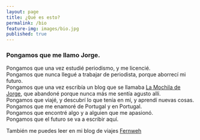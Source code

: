 ```yaml
---
layout: page
title: ¿Qué es esto?
permalink: /bio
feature-img: images/bio.jpg
published: true
---
```


### Pongamos que me llamo Jorge.

Pongamos que una vez estudié periodismo, y me licencié.  
Pongamos que nunca llegué a trabajar de periodista, porque aborrecí mi futuro.  
Pongamos que una vez escribía un blog que se llamaba [La Mochila de Jorge](https://lamochiladejorge.es), que abandoné porque nunca más me sentía agusto allí.  
Pongamos que viajé, y descubrí lo que tenía en mí, y aprendí nuevas cosas.  
Pongamos que me enamoré de Portugal y en Portugal.  
Pongamos que encontré algo y a alguien que me apasionó.  
Pongamos que el futuro se va a escribir aquí.

También me puedes leer en mi blog de viajes [Fernweh](https://yrjo.tk/fernweh)
